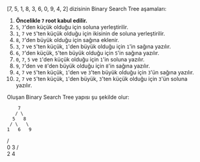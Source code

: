 [7, 5, 1, 8, 3, 6, 0, 9, 4, 2] dizisinin Binary Search Tree aşamaları:

1. **Öncelikle `7` root kabul edilir.**
2. `5`, `7`'den küçük olduğu için soluna yerleştirilir.
3. `1`, `7` ve `5`'ten küçük olduğu için ikisinin de soluna yerleştirilir.
4. `8`, `7`'den büyük olduğu için sağına eklenir.
5. `3`, `7` ve `5`'ten küçük, `1`'den büyük olduğu için `1`'in sağına yazılır.
6. `6`, `7`'den küçük, `5`'ten büyük olduğu için `5`'in sağına yazılır.
7. `0`, `7`, `5` ve `1`'den küçük olduğu için `1`'in soluna yazılır.
8. `9`, `7`'den ve `8`'den büyük olduğu için `8`'in sağına yazılır.
9. `4`, `7` ve `5`'ten küçük, `1`'den ve `3`'ten büyük olduğu için `3`'ün sağına yazılır.
10. `2`, `7` ve `5`'ten küçük, `1`'den büyük, `3`'ten küçük olduğu için `3`'ün soluna yazılır.

Oluşan Binary Search Tree yapısı şu şekilde olur:

        7
       / \
      5   8
     / \   \
    1   6   9
   / \
  0   3
     / \
    2   4
